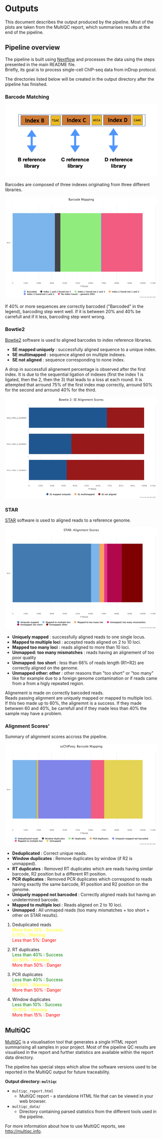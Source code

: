 # Outputs

This document describes the output produced by the pipeline. Most of the plots are taken from the MultiQC report, which summarises results at the end of the pipeline.

## Pipeline overview

The pipeline is built using [Nextflow](https://www.nextflow.io/) and processes the data using the steps presented in the main README file.  
Briefly, its goal is to process single-cell ChIP-seq data from inDrop protocol.

The directories listed below will be created in the output directory after the pipeline has finished. 

### Barcode Matching

![MultiQC](images/barcode.png)

Barcodes are composed of three indexes originating from three different libraries. 

![MultiQC](images/scChIPseq_barcode_plot-1.png)

If 40% or more sequences are correctly barcoded ("Barcoded" in the legend), barcoding step went well. If it is between 20% and 40% be carrefull and if it less, barcoding step went wrong.

### Bowtie2

[Bowtie2](http://bowtie-bio.sourceforge.net/bowtie2/manual.shtml#the-bowtie2-aligner) software is used to aligned barcodes to index reference libraries. 

- **SE mapped uniquely** : successfully aligned sequence to a unique index.  
- **SE multimapped** : sequence aligned on multiple indexes.  
- **SE not aligned** : sequence corresponding to none index. 

A drop in successfull alignement percentage is observed after the first index. It is due to the sequential ligation of indexes (first the index 1 is ligated, then the 2, then the 3) that leads to a loss at each round.
It is attempted that arround 75% of the first index map correctly, arround 50% for the second and arround 40% for the third. 

![MultiQC](images/bowtie2_se_plot.png)

### STAR

[STAR](https://physiology.med.cornell.edu/faculty/skrabanek/lab/angsd/lecture_notes/STARmanual.pdf) software is used to aligned reads to a reference genome. 

![MultiQC - Star stats plot](images/star_alignment_plot.png)

- **Uniquely mapped** : successfully aligned reads to one single locus.  
- **Mapped to multiple loci** : accepted reads aligned on 2 to 10 loci.
- **Mapped too many loci** : reads aligned to more than 10 loci. 
- **Unmapped: too many mismatches** : reads having an alignement of too poor quality
- **Unmapped: too short** : less than 66% of reads length (R1+R2) are correctly aligned on the genome. 
- **Unmapped other: other** : other reasons than "too short" or "too many" like for example due to a foreign genome contamination or if reads came from a
from a higly repeated region. 

Alignement is made on correctly barcoded reads.  
Reads passing alignment are uniquely mapped or mapped to multiple loci.   
If this two made up to 60%, the alignemnt is a success. If they made betwwen 60 and 40%, be carrefull and if they made less than 40% the sample may have a problem.  

### Alignment Scores'

Summary of alignment scores accross the pipeline. 

![MultiQC](images/scChIPseq_alignments_plot.png)

- **Deduplicated** : Correct unique reads.
- **Window duplicates** : Remove duplicates by window (if R2 is unmapped).
- **RT duplicates** : Removed RT duplicates which are reads having similar barcode, R2 position but a different R1 position.
- **PCR duplicates** : Removed PCR duplicates which correspond to reads having exactly the same barcode, R1 position and R2 position on the genome.
- **Uniquely mapped not barcoded** : Correctly aligned reads but having an undetermined barcode.
- **Mapped to multiple loci** : Reads aligned on 2 to 10 loci.
- **Unmapped** : All unmaped reads (too many mismatches + too short + other on STAR results).

1) Deduplicated reads   
<span style="color:#FFFF00">More than 10% : Success</span>  
<span style="color:yellow"> 5-10% : Warning </span>  
<span style="color:red">Less than 5%: Danger</span>  
  
2) RT duplicates  
<span style="color: green">Less than 40% : Success</span>  
<span style="color: yellow"> 40-50% : Warning</span>  
<span style="color: red">More than 50% : Danger</span>  
  
3) PCR duplicates  
<span style="color: green">Less than 40% : Success</span>  
<span style="color: yellow">40-50% : Warning</span>  
<span style="color: red">More than 50% : Danger</span>  
  
4) Window duplicates  
<span style="color: green;">Less than 10% : Success</span>  
<span style="color: yellow;"> 10-15% : Warning</span>  
<span style="color: red;">More than 15% : Danger</span>  


## MultiQC
[MultiQC](http://multiqc.info) is a visualisation tool that generates a single HTML report summarising all samples in your project. Most of the pipeline QC results are visualised in the report and further statistics are available within the report data directory.

The pipeline has special steps which allow the software versions used to be reported in the MultiQC output for future traceability.

**Output directory: `multiqc`**

* `multiqc_report.html`
  * MultiQC report - a standalone HTML file that can be viewed in your web browser.
* `multiqc_data/`
  * Directory containing parsed statistics from the different tools used in the pipeline.

For more information about how to use MultiQC reports, see http://multiqc.info.
